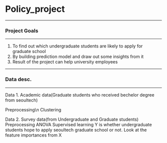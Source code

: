 # Policy_project
---
### Project Goals
---
1. To find out which undergraduate students are likely to apply for graduate school
2. By building prediction model and draw out some insights from it
3. Result of the project can help university employees
---
### Data desc.
---
Data 1. Academic data(Graduate students who received bechelor degree from seoultech)

Preprocessing\n
Clustering

Data 2. Survey data(from Undergraduate and Graduate students)
Preprocessing
ANOVA
Supervised learning
  Y is whether undergraduate students hope to apply seoultech graduate school or not.
  Look at the feature importances from X
